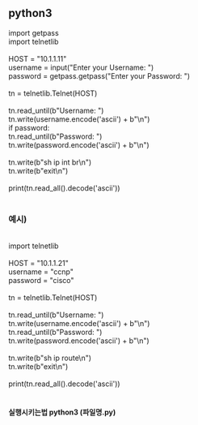 ## python3

import getpass<br/>
import telnetlib<br/>
<br/>
HOST = "10.1.1.11"<br/>
username = input("Enter your Username: ")<br/>
password = getpass.getpass("Enter your Password: ")<br/>
<br/>
tn = telnetlib.Telnet(HOST)<br/>
<br/>
tn.read_until(b"Username: ")<br/>
tn.write(username.encode('ascii') + b"\n")<br/>
if password:<br/>
    tn.read_until(b"Password: ")<br/>
    tn.write(password.encode('ascii') + b"\n")<br/>
<br/>
tn.write(b"sh ip int br\n")<br/>
tn.write(b"exit\n")<br/>
<br/>
print(tn.read_all().decode('ascii'))<br/>
<br/>
### 예시)
<br/>
import telnetlib<br/>
<br/>
HOST = "10.1.1.21"<br/>
username = "ccnp"<br/>
password = "cisco"<br/>
<br/>
tn = telnetlib.Telnet(HOST)<br/>
<br/>
tn.read_until(b"Username: ")<br/>
tn.write(username.encode('ascii') + b"\n")<br/>
tn.read_until(b"Password: ")<br/>
tn.write(password.encode('ascii') + b"\n")<br/>
<br/>
tn.write(b"sh ip route\n")<br/>
tn.write(b"exit\n")<br/>
<br/>
print(tn.read_all().decode('ascii'))<br/>
<br/>

#### 실행시키는법 python3 (파일명.py)






















